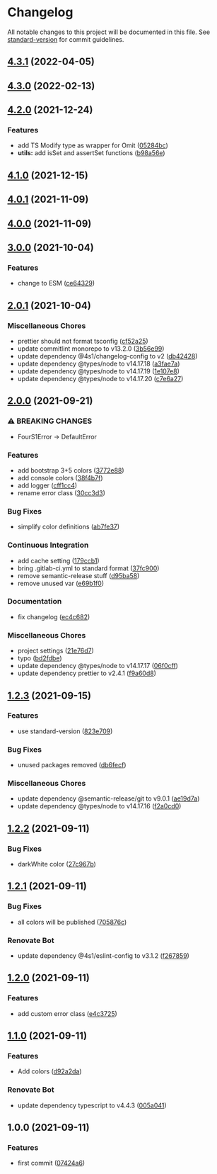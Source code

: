 # Changelog

All notable changes to this project will be documented in this file. See [standard-version](https://github.com/conventional-changelog/standard-version) for commit guidelines.

## [4.3.1](https://github.com/4s1-org/toolbox/compare/v4.3.0...v4.3.1) (2022-04-05)

## [4.3.0](https://github.com/4s1-org/toolbox/compare/v4.2.0...v4.3.0) (2022-02-13)

## [4.2.0](https://github.com/4s1-org/toolbox/compare/v4.1.0...v4.2.0) (2021-12-24)

### Features

- add TS Modify type as wrapper for Omit ([05284bc](https://github.com/4s1-org/toolbox/commit/05284bcdacafbcab9ea71ab9a74abf9a45f64b8a))
- **utils:** add isSet and assertSet functions ([b98a56e](https://github.com/4s1-org/toolbox/commit/b98a56ea08fa9011abb35dd6cd36877b90631869))

## [4.1.0](https://github.com/4s1-org/toolbox/compare/v4.0.1...v4.1.0) (2021-12-15)

## [4.0.1](https://github.com/4s1-org/toolbox/compare/v4.0.0...v4.0.1) (2021-11-09)

## [4.0.0](https://github.com/4s1-org/toolbox/compare/v3.0.0...v4.0.0) (2021-11-09)

## [3.0.0](https://github.com/4s1-org/toolbox/compare/v2.0.0...v3.0.0) (2021-10-04)

### Features

- change to ESM ([ce64329](https://github.com/4s1-org/toolbox/commit/ce6432949570ebe9aecfde6f599c21bd9c661a3f))

## [2.0.1](https://github.com/4s1-org/toolbox/compare/v2.0.0...v2.0.1) (2021-10-04)

### Miscellaneous Chores

- prettier should not format tsconfig ([cf52a25](https://github.com/4s1-org/toolbox/commit/cf52a250201a288654fd7776f9b8bed005d4b85e))
- update commitlint monorepo to v13.2.0 ([3b56e99](https://github.com/4s1-org/toolbox/commit/3b56e998aae2d857fd4bf0b45a5f95fc9904b994))
- update dependency @4s1/changelog-config to v2 ([db42428](https://github.com/4s1-org/toolbox/commit/db424283978534178fe0ca57ef8a409e23f65f1a))
- update dependency @types/node to v14.17.18 ([a3fae7a](https://github.com/4s1-org/toolbox/commit/a3fae7ab958c0357d4048a3dfb1ea744b8186712))
- update dependency @types/node to v14.17.19 ([1e107e8](https://github.com/4s1-org/toolbox/commit/1e107e8ef376baa51273d73fe65e7fdabf48f516))
- update dependency @types/node to v14.17.20 ([c7e6a27](https://github.com/4s1-org/toolbox/commit/c7e6a270fab11adc4cd81a3e11644845f456457e))

## [2.0.0](https://github.com/4s1-org/toolbox/compare/v1.2.3...v2.0.0) (2021-09-21)

### ⚠ BREAKING CHANGES

- FourS1Error -> DefaultError

### Features

- add bootstrap 3+5 colors ([3772e88](https://github.com/4s1-org/toolbox/commit/3772e8843c22c30542a53369f3c8bd32f47ea38d))
- add console colors ([38f4b7f](https://github.com/4s1-org/toolbox/commit/38f4b7f10976989f3b30de95a812900991bad110))
- add logger ([cff1cc4](https://github.com/4s1-org/toolbox/commit/cff1cc44cf38ff9b06b101d2a311168de98f6675))
- rename error class ([30cc3d3](https://github.com/4s1-org/toolbox/commit/30cc3d33b6df60b1a2bf7b57cb164f27b8603ad0))

### Bug Fixes

- simplify color definitions ([ab7fe37](https://github.com/4s1-org/toolbox/commit/ab7fe37f88393588bff108f4f0ad577729a49f82))

### Continuous Integration

- add cache setting ([179ccb1](https://github.com/4s1-org/toolbox/commit/179ccb13a3f91533b12f0e8bbb66b1b8f1c9545e))
- bring .gitlab-ci.yml to standard format ([37fc900](https://github.com/4s1-org/toolbox/commit/37fc900bf37eb33fd5bcbead32acf5aa8ef1fe0e))
- remove semantic-release stuff ([d95ba58](https://github.com/4s1-org/toolbox/commit/d95ba588d7eee130afdc342dfa38bc0c3da1dd6b))
- remove unused var ([e69b1f0](https://github.com/4s1-org/toolbox/commit/e69b1f0c44d8a0d1ef83716ea8f5d35cd0e4addd))

### Documentation

- fix changelog ([ec4c682](https://github.com/4s1-org/toolbox/commit/ec4c6825f9225e5e6049192fa34994efad35ec89))

### Miscellaneous Chores

- project settings ([21e76d7](https://github.com/4s1-org/toolbox/commit/21e76d757671a28fc5fdd9e823a56799c56ea97e))
- typo ([bd2fdbe](https://github.com/4s1-org/toolbox/commit/bd2fdbe5c5ea16e5dfd23ad5b12cdec1880259fd))
- update dependency @types/node to v14.17.17 ([06f0cff](https://github.com/4s1-org/toolbox/commit/06f0cfff0635c507fab6221856d0f5ac8212d800))
- update dependency prettier to v2.4.1 ([f9a60d8](https://github.com/4s1-org/toolbox/commit/f9a60d8a47063774e7dd2f6e7e289e6cb0f30da1))

## [1.2.3](https://github.com/4s1-org/toolbox/compare/v1.2.2...v1.2.3) (2021-09-15)

### Features

- use standard-version ([823e709](https://github.com/4s1-org/toolbox/commit/823e709596fdda7cf15e6e901de6be22682f9f3f))

### Bug Fixes

- unused packages removed ([db6fecf](https://github.com/4s1-org/toolbox/commit/db6fecf47829321116564e9a0b35b5ffbaee4c62))

### Miscellaneous Chores

- update dependency @semantic-release/git to v9.0.1 ([ae19d7a](https://github.com/4s1-org/toolbox/commit/ae19d7a90aab27e3b21d8b569a2f3e0d890748cb))
- update dependency @types/node to v14.17.16 ([f2a0cd0](https://github.com/4s1-org/toolbox/commit/f2a0cd0876755b76f4bd0b63ce40e4484f1fbf19))

## [1.2.2](https://github.com/4s1-org/toolbox/compare/v1.2.1...v1.2.2) (2021-09-11)

### Bug Fixes

- darkWhite color ([27c967b](https://github.com/4s1-org/toolbox/commit/27c967bef53674467af52d9d46e85e49962d5c30))

## [1.2.1](https://github.com/4s1-org/toolbox/compare/v1.2.0...v1.2.1) (2021-09-11)

### Bug Fixes

- all colors will be published ([705876c](https://github.com/4s1-org/toolbox/commit/705876cc130e0eee2e6cf50bdba537c527478d00))

### Renovate Bot

- update dependency @4s1/eslint-config to v3.1.2 ([f267859](https://github.com/4s1-org/toolbox/commit/f267859e2e593dfc4392b5a5d2433f75b977f20e))

## [1.2.0](https://github.com/4s1-org/toolbox/compare/v1.1.0...v1.2.0) (2021-09-11)

### Features

- add custom error class ([e4c3725](https://github.com/4s1-org/toolbox/commit/e4c37259a783310e28fa9d9806c24e55eec027ee))

## [1.1.0](https://github.com/4s1-org/toolbox/compare/v1.0.0...v1.1.0) (2021-09-11)

### Features

- Add colors ([d92a2da](https://github.com/4s1-org/toolbox/commit/d92a2dae37c8c68cfb9eca7b9d76a3a53f5e368c))

### Renovate Bot

- update dependency typescript to v4.4.3 ([005a041](https://github.com/4s1-org/toolbox/commit/005a041f10136326dad4656e28e4c08585ab1eea))

## 1.0.0 (2021-09-11)

### Features

- first commit ([07424a6](https://github.com/4s1-org/toolbox/commit/07424a65f75fc89e7fcc612dba14f0ecdf9d267f))
